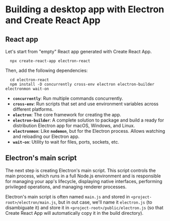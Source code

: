 # Building a desktop app with Electron and Create React App

## React app

Let's start from "empty" React app generated with Create React App.
```shell
  npx create-react-app electron-react
```

Then, add the following dependencies:

```shell
  cd electron-react
  npm install -D concurrently cross-env electron electron-builder electronmon wait-on
```

* __`concurrently`__: Run multiple commands concurrently.
* __`cross-env`__: Run scripts that set and use environment variables across different platforms.
* __`electron`__: The core framework for creating the app.
* __`electron-builder`__: A complete solution to package and build a ready for distribution Electron app for macOS, Windows, and Linux.
* __`electronmon`__: Like __`nodemon`__, but for the Electron process. Allows watching and reloading our Electron app.
* __`wait-on`__: Utility to wait for files, ports, sockets, etc.

## Electron's main script

The next step is creating Electron's main script. This script controls the main process, which runs in a full Node.js environment and is responsible for managing your app's lifecycle, displaying native interfaces, performing privileged operations, and managing renderer processes.

Electron's main script is often named `main.js` and stored in `<project-root>/electron/main.js`, but in out case, we'll name it `electron.js` (to disambiguate it) and store it in `<project-root>/public/electron.js` (so that Create React App will automatically copy it in the build directory).